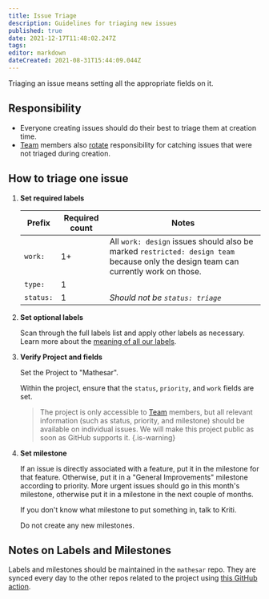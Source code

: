 ```yaml
---
title: Issue Triage
description: Guidelines for triaging new issues
published: true
date: 2021-12-17T11:48:02.247Z
tags: 
editor: markdown
dateCreated: 2021-08-31T15:44:09.044Z
---
```


Triaging an issue means setting all the appropriate fields on it.

## Responsibility

- Everyone creating issues should do their best to triage them at creation time.
- [Team](/team) members also [rotate](/team/guide/comms-assignee) responsibility for catching issues that were not triaged during creation.

## How to triage one issue

1. **Set required labels**

    | Prefix | Required count | Notes |
    | - | - | - |
    | `work:` | 1+ | All `work: design` issues should also be marked `restricted: design team` because only the design team can currently work on those. |
    | `type:` | 1 | |
    | `status:` | 1 | _Should not be `status: triage`_ |

1. **Set optional labels**
  
    Scan through the full labels list and apply other labels as necessary. Learn more about the [meaning of all our labels](https://github.com/centerofci/mathesar/labels).


1. **Verify Project and fields**

    Set the Project to "Mathesar".

    Within the project, ensure that the `status`, `priority`, and `work` fields are set.

    > The project is only accessible to [Team](/team) members, but all relevant information (such as status, priority, and milestone) should be available on individual issues. We will make this project public as soon as GitHub supports it.
    {.is-warning}

1. **Set milestone**

    If an issue is directly associated with a feature, put it in the milestone for that feature. Otherwise, put it in a "General Improvements" milestone according to priority. More urgent issues should go in this month's milestone, otherwise put it in a milestone in the next couple of months.

    If you don't know what milestone to put something in, talk to Kriti.

    Do not create any new milestones.

## Notes on Labels and Milestones

Labels and milestones should be maintained in the `mathesar` repo. They are synced every day to the other repos related to the project using [this GitHub action](https://github.com/centerofci/mathesar/blob/master/.github/workflows/sync-github-labels-milestones.yml).